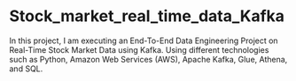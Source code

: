 # Stock_market_real_time_data_Kafka
In this project, I am executing an End-To-End Data Engineering Project on Real-Time Stock Market Data using Kafka.  Using different technologies such as Python, Amazon Web Services (AWS), Apache Kafka, Glue, Athena, and SQL.
